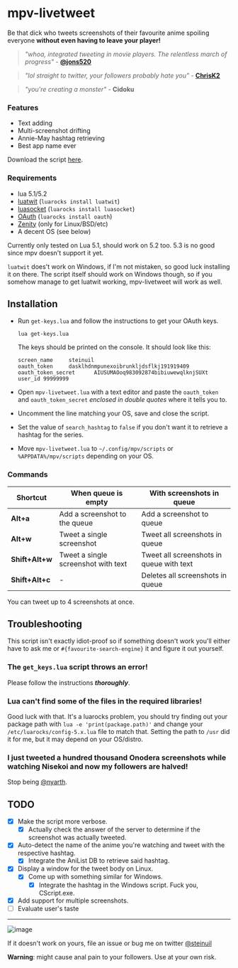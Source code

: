 mpv-livetweet
=============
Be that dick who tweets screenshots of their favourite anime spoiling everyone **without even having to leave your player!**

> *"whoa, integrated tweeting in movie players. The relentless march of progress"* - **[@jons520](https://twitter.com/jons520/status/611668022902697984)**

> *"lol straight to twitter, your followers probably hate you"* - **[ChrisK2](https://github.com/ChrisK2)**

> *"you're creating a monster"* - **Cidoku**

### Features
  * Text adding
  * Multi-screenshot drifting
  * Annie-May hashtag retrieving
  * Best app name ever

Download the script [here](https://github.com/steinuil/mpv-livetweet/archive/text.zip).

### Requirements
  * lua 5.1/5.2
  * [luatwit](https://github.com/darkstalker/LuaTwit) (`luarocks install luatwit`)
  * [luasocket](http://w3.impa.br/~diego/software/luasocket/) (`luarocks install luasocket`)
  * [OAuth](https://github.com/ignacio/LuaOAuth) (`luarocks install oauth`)
  * [Zenity](https://wiki.gnome.org/Projects/Zenity) (only for Linux/BSD/etc)
  * A decent OS (see below)

Currently only tested on Lua 5.1, should work on 5.2 too. 5.3 is no good since mpv doesn't support it yet.

`luatwit` does't work on Windows, if I'm not mistaken, so good luck installing it on there. The script itself should work on Windows though, so if you somehow manage to get luatwit working, mpv-livetweet will work as well.

Installation
------------
  * Run `get-keys.lua` and follow the instructions to get your OAuth keys.

	```
	lua get-keys.lua
	```
	The keys should be printed on the console. It should look like this:

	```
	screen_name     steinuil
	oauth_token     dasklhdnmpunexoibrunkljdsflkj191919409
	oauth_token_secret      AIUSUMAOoq983092874bibiuwewqlknjSUXt
	user_id 99999999
	```
  * Open `mpv-livetweet.lua` with a text editor and paste the `oauth_token` and `oauth_token_secret` *enclosed in double quotes* where it tells you to.
  * Uncomment the line matching your OS, save and close the script.
  * Set the value of `search_hashtag` to `false` if you don't want it to retrieve a hashtag for the series.
  * Move `mpv-livetweet.lua` to `~/.config/mpv/scripts` or `%APPDATA%/mpv/scripts` depending on your OS.

### Commands
| Shortcut        | When queue is empty                 | With screenshots in queue                |
| --------------- | ----------------------------------- | ---------------------------------------- |
| **Alt+a**       | Add a screenshot to the queue       | Add a screenshot to queue                |
| **Alt+w**       | Tweet a single screenshot           | Tweet all screenshots in queue           |
| **Shift+Alt+w** | Tweet a single screenshot with text | Tweet all screenshots in queue with text |
| **Shift+Alt+c** | -                                   | Deletes all screenshots in queue         |

You can tweet up to 4 screenshots at once.

Troubleshooting
---------------
This script isn't exactly idiot-proof so if something doesn't work you'll either have to ask me or `#{favourite-search-engine}` it and figure it out yourself.

### The `get_keys.lua` script throws an error!
Please follow the instructions ***thoroughly***.

### Lua can't find some of the files in the required libraries!
Good luck with that. It's a luarocks problem, you should try finding out your package path with `lua -e 'print(package.path)'` and change your `/etc/luarocks/config-5.x.lua` file to match that. Setting the path to `/usr` did it for me, but it may depend on your OS/distro.

### I just tweeted a hundred thousand Onodera screenshots while watching Nisekoi and now my followers are halved!
Stop being [@nyarth](http://twitter.com/nyarth).

TODO
----
  - [X] Make the script more verbose.
    - [X] Actually check the answer of the server to determine if the screenshot was actually tweeted.
  - [X] Auto-detect the name of the anime you're watching and tweet with the respective hashtag.
    - [X] Integrate the AniList DB to retrieve said hashtag.
  - [X] Display a window for the tweet body on Linux.
    - [X] Come up with something similar for Windows.
	  - [X] Integrate the hashtag in the Windows script. Fuck you, CScript.exe.
  - [X] Add support for multiple screenshots.
  - [ ] Evaluate user's taste

----
![image](http://blog.codinghorror.com/content/images/uploads/2007/03/6a0120a85dcdae970b0128776ff992970c-pi.png)

If it doesn't work on yours, file an issue or bug me on twitter [@steinuil](https://twitter.com/steinuil)

**Warning**: might cause anal pain to your followers. Use at your own risk.
